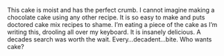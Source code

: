 This cake is moist and has the perfect crumb. I cannot imagine making a chocolate cake using any other recipe. It is so easy to make and puts doctored cake mix recipes to shame. I’m eating a piece of the cake as I’m writing this, drooling all over my keyboard. It is insanely delicious. A decades search was worth the wait. Every…decadent…bite. Who wants cake?